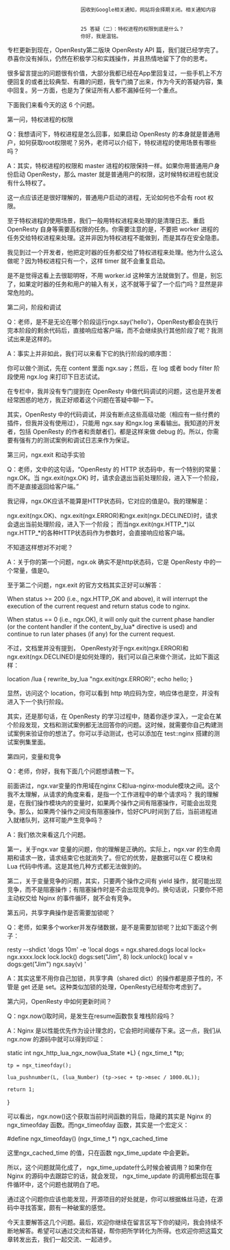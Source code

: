 
                            
                            因收到Google相关通知，网站将会择期关闭。相关通知内容
                            
                            
                            25 答疑（二）：特权进程的权限到底是什么？
                            你好，我是温铭。

专栏更新到现在，OpenResty第二版块 OpenResty API 篇，我们就已经学完了。恭喜你没有掉队，仍然在积极学习和实践操作，并且热情地留下了你的思考。

很多留言提出的问题很有价值，大部分我都已经在App里回复过，一些手机上不方便回复的或者比较典型、有趣的问题，我专门摘了出来，作为今天的答疑内容，集中回复。另一方面，也是为了保证所有人都不漏掉任何一个重点。

下面我们来看今天的这 6 个问题。

第一问，特权进程的权限

Q：我想请问下，特权进程是怎么回事，如果启动 OpenResty 的本身就是普通用户，如何获取root权限呢？另外，老师可以介绍下，特权进程的使用场景有哪些吗？

A：其实，特权进程的权限和 master 进程的权限保持一样。如果你用普通用户身份启动 OpenResty，那么 master 就是普通用户的权限，这时候特权进程也就没有什么特权了。

这一点应该还是很好理解的，普通用户启动的进程，无论如何也不会有 root 权限。

至于特权进程的使用场景，我们一般用特权进程来处理的是清理日志、重启 OpenResty 自身等需要高权限的任务。你需要注意的是，不要把 worker 进程的任务交给特权进程来处理。这并非因为特权进程不能做到，而是其存在安全隐患。

我见到过一个开发者，他把定时器的任务都交给了特权进程来处理。他为什么这么做呢？因为特权进程只有一个，这样 timer 就不会重复启动。

是不是觉得这看上去很聪明呀，不用 worker.id 这种笨方法就做到了。但是，别忘了，如果定时器的任务和用户的输入有关，这不就等于留了一个后门吗？显然是非常危险的。

第二问，阶段和调试

Q：老师，是不是无论在哪个阶段运行ngx.say('hello')，OpenResty都会在执行完本阶段的剩余代码后，直接响应给客户端，而不会继续执行其他阶段了呢？我测试出来是这样的。

A：事实上并非如此，我们可以来看下它的执行阶段的顺序图：



你可以做个测试，先在 content 里面 ngx.say；然后，在 log 或者 body filter 阶段使用 ngx.log 来打印下日志试试。

在专栏中，我并没有专门提到在 OpenResty 中做代码调试的问题，这也是开发者经常困惑的地方，我正好顺着这个问题在答疑中聊一下。

其实，OpenResty 中的代码调试，并没有断点这些高级功能（相应有一些付费的插件，但我并没有使用过），只能用 ngx.say 和ngx.log 来看输出。我知道的开发者，包括 OpenResty 的作者和贡献者们，都是这样来做 debug 的。所以，你需要有强有力的测试案例和调试日志来作为保证。

第三问，ngx.exit 和动手实验

Q：老师，文中的这句话，“OpenResty 的 HTTP 状态码中，有一个特别的常量：ngx.OK。当 ngx.exit(ngx.OK) 时，请求会退出当前处理阶段，进入下一个阶段，而不是直接返回给客户端。”

我记得，ngx.OK应该不能算是HTTP状态码，它对应的值是0。我的理解是：


ngx.exit(ngx.OK)、ngx.exit(ngx.ERROR)和ngx.exit(ngx.DECLINED)时，请求会退出当前处理阶段，进入下一个阶段；
而当ngx.exit(ngx.HTTP_*)以ngx.HTTP_*的各种HTTP状态码作为参数时，会直接响应给客户端。


不知道这样想对不对呢？

A：关于你的第一个问题，ngx.ok 确实不是http状态码，它是 OpenResty 中的一个常量，值是0。

至于第二个问题，ngx.exit 的官方文档其实正好可以解答：

When status >= 200 (i.e., ngx.HTTP_OK and above), it will interrupt the execution of the current request and return status code to nginx.

When status == 0 (i.e., ngx.OK), it will only quit the current phase handler (or the content handler if the content_by_lua* directive is used) and continue to run later phases (if any) for the current request.


不过，文档里并没有提到， OpenResty对于ngx.exit(ngx.ERROR)和ngx.exit(ngx.DECLINED)是如何处理的，我们可以自己来做个测试，比如下面这样：

location /lua {
        rewrite_by_lua "ngx.exit(ngx.ERROR)";
        echo hello;
    }


显然，访问这个 location，你可以看到 http 响应码为空，响应体也是空，并没有进入下一个执行阶段。

其实，还是那句话，在 OpenResty 的学习过程中，随着你逐步深入，一定会在某个阶段发现，文档和测试案例都无法回答你的问题。这时候，就需要你自己构建测试案例来验证你的想法了。你可以手动测试，也可以添加在 test::nginx 搭建的测试案例集里面。

第四问，变量和竞争

Q：老师，你好，我有下面几个问题想请教一下。


前面讲过，ngx.var变量的作用域在nginx C和lua-nginx-module模块之间。这个我不太理解，从请求的角度来看，是指一个工作进程中的单个请求吗？
我的理解是，在我们操作模块内的变量时，如果两个操作之间有阻塞操作，可能会出现竞争。那么，如果两个操作之间没有阻塞操作，恰好CPU时间到了后，当前进程进入就绪队列，这样可能产生竞争吗？


A：我们依次来看这几个问题。

第一，关于ngx.var 变量的问题，你的理解是正确的。实际上，ngx.var 的生命周期和请求一致，请求结束它也就消失了。但它的优势，是数据可以在 C 模块和 Lua 代码中传递。这是其他几种方式都无法做到的。

第二，关于变量竞争的问题，其实，只要两个操作之间有 yield 操作，就可能出现竞争，而不是阻塞操作；有阻塞操作时是不会出现竞争的。换句话说，只要你不把主动权交给 Nginx 的事件循环，就不会有竞争。

第五问，共享字典操作是否需要加锁呢？

Q：老师，如果多个worker并发存储数据，是不是需要加锁呢？比如下面这个例子：

resty --shdict 'dogs 10m' -e 'local dogs = ngx.shared.dogs
local lock= ngx.xxxx.lock
lock.lock()
 dogs:set("Jim", 8)
lock.unlock()
 local v = dogs:get("Jim")
 ngx.say(v)
 '


A：其实这里不用你自己加锁，共享字典（shared dict）的操作都是原子性的，不管是 get 还是 set。这种类似加锁的处理，OpenResty已经帮你考虑到了。

第六问，OpenResty 中如何更新时间？

Q：ngx.now()取时间，是发生在resume函数恢复堆栈阶段吗？

A：Nginx 是以性能优先作为设计理念的，它会把时间缓存下来。这一点，我们从 ngx.now 的源码中就可以得到印证：

static int
ngx_http_lua_ngx_now(lua_State *L)
{
    ngx_time_t              *tp;

    tp = ngx_timeofday();

    lua_pushnumber(L, (lua_Number) (tp->sec + tp->msec / 1000.0L));

    return 1;
}


可以看出，ngx.now()这个获取当前时间函数的背后，隐藏的其实是 Nginx 的 ngx_timeofday 函数。而ngx_timeofday 函数，其实是一个宏定义：

#define ngx_timeofday()      (ngx_time_t *) ngx_cached_time


这里ngx_cached_time 的值，只在函数 ngx_time_update 中会更新。

所以，这个问题就简化成了， ngx_time_update什么时候会被调用？如果你在 Nginx 的源码中去跟踪它的话，就会发现， ngx_time_update 的调用都出现在事件循环中，这个问题也就明白了吧。

通过这个问题你应该也能发现，开源项目的好处就是，你可以根据蛛丝马迹，在源码中寻找答案，颇有一种破案的感觉。

今天主要解答这几个问题。最后，欢迎你继续在留言区写下你的疑问，我会持续不断地解答。希望可以通过交流和答疑，帮你把所学转化为所得。也欢迎你把这篇文章转发出去，我们一起交流、一起进步。

                        
                        
                            